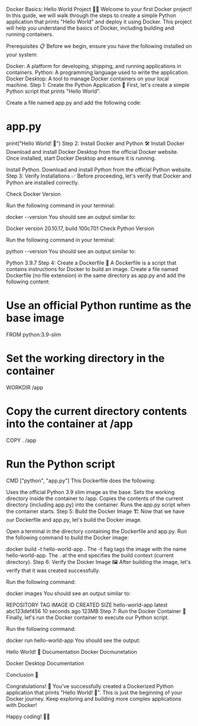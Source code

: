 Docker Basics: Hello World Project 🐳🐍
Welcome to your first Docker project! In this guide, we will walk through the steps to create a simple Python application that prints "Hello World" and deploy it using Docker. This project will help you understand the basics of Docker, including building and running containers.

Prerequisites 📋
Before we begin, ensure you have the following installed on your system:

Docker: A platform for developing, shipping, and running applications in containers.
Python: A programming language used to write the application.
Docker Desktop: A tool to manage Docker containers on your local machine.
Step 1: Create the Python Application 🐍
First, let's create a simple Python script that prints "Hello World".

Create a file named app.py and add the following code:
# app.py
print("Hello World! 🐳")
Step 2: Install Docker and Python 🛠️
Install Docker
Download and install Docker Desktop from the official Docker website. Once installed, start Docker Desktop and ensure it is running.

Install Python. Download and install Python from the official Python website.
Step 3: Verify Installations ✅
Before proceeding, let's verify that Docker and Python are installed correctly.

Check Docker Version

Run the following command in your terminal:

docker --version
You should see an output similar to:

Docker version 20.10.17, build 100c701
Check Python Version

Run the following command in your terminal:

python --version
You should see an output similar to:

Python 3.9.7
Step 4: Create a Dockerfile 📄
A Dockerfile is a script that contains instructions for Docker to build an image. Create a file named Dockerfile (no file extension) in the same directory as app.py and add the following content:

# Use an official Python runtime as the base image
FROM python:3.9-slim

# Set the working directory in the container
WORKDIR /app

# Copy the current directory contents into the container at /app
COPY . /app

# Run the Python script
CMD ["python", "app.py"]
This Dockerfile does the following:

Uses the official Python 3.9 slim image as the base.
Sets the working directory inside the container to /app.
Copies the contents of the current directory (including app.py) into the container.
Runs the app.py script when the container starts.
Step 5: Build the Docker Image 🏗️
Now that we have our Dockerfile and app.py, let's build the Docker image.

Open a terminal in the directory containing the Dockerfile and app.py. Run the following command to build the Docker image:

docker build -t hello-world-app .
The -t flag tags the image with the name hello-world-app.
The . at the end specifies the build context (current directory).
Step 6: Verify the Docker Image 🖼️
After building the image, let's verify that it was created successfully.

Run the following command:

docker images
You should see an output similar to:

REPOSITORY          TAG       IMAGE ID       CREATED          SIZE
hello-world-app     latest    abc123def456   10 seconds ago   123MB
Step 7: Run the Docker Container 🚀
Finally, let's run the Docker container to execute our Python script.

Run the following command:

docker run hello-world-app
You should see the output:

Hello World! 🐳
Documentation
Docker Docmunetation

Docker Desktop Documentation

Conclusion 🎉

Congratulations! 🎉 You’ve successfully created a Dockerized Python application that prints "Hello World! 🐳". This is just the beginning of your Docker journey. Keep exploring and building more complex applications with Docker!

Happy coding! 🚀🐳